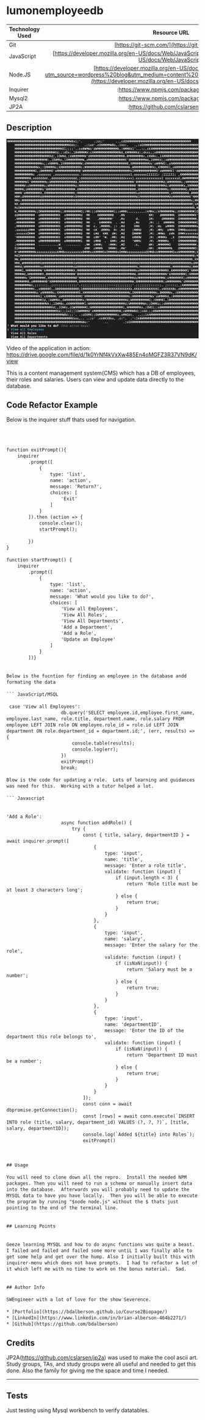 # lumonemployeedb



| Technology Used         | Resource URL           | 
| ------------- |:-------------:| 
| Git | [https://git-scm.com/](https://git-scm.com/)     |    
| JavaScript | [https://developer.mozilla.org/en-US/docs/Web/JavaScript](https://developer.mozilla.org/en-US/docs/Web/JavaScript)     
| Node.JS| [https://developer.mozilla.org/en-US/docs/Glossary/Node.js?utm_source=wordpress%20blog&utm_medium=content%20link&utm_campaign=promote%20mdn](https://developer.mozilla.org/en-US/docs/Web/API/Fetch_API)    
| Inquirer |:https://www.npmjs.com/package/inquirer:| 
| Mysql2 |:https://www.npmjs.com/package/mysql2:| 
| JP2A |:https://github.com/cslarsen/jp2a.:| 


## Description 
![plot](./assets/Screen%20Shot%202023-04-30%20at%207.50.10%20PM.png)

Video of the application in action: https://drive.google.com/file/d/1k0YrNf4kVxXw485En4oMGFZ3R37VN9dK/view


This is a content management system(CMS) which has a DB of employees, their roles and salaries.  Users can view and update data directly to the database. 



## Code Refactor Example


Below is the inquirer stuff thats used for navigation.  

```inquirer



function exitPrompt(){
    inquirer
        .prompt([
            {
                type: 'list',
                name: 'action',
                message: 'Return?',
                choices: [
                    'Exit'
                ]
            }
        ]).then (action => {
            console.clear();
            startPrompt();

        })
}

function startPrompt() {
    inquirer
        .prompt([
            {
                type: 'list',
                name: 'action',
                message: 'What would you like to do?',
                choices: [
                    'View all Employees',
                    'View All Roles',
                    'View All Departments',
                    'Add a Department',
                    'Add a Role',
                    'Update an Employee'
                ]
            }
        ])}


Below is the fucntion for finding an employee in the database andd formating the data

``` JavaScript/MSQL

 case 'View all Employees':
                    db.query('SELECT employee.id,employee.first_name, employee.last_name, role.title, department.name, role.salary FROM employee LEFT JOIN role ON employee.role_id = role.id LEFT JOIN department ON role.department_id = department.id;', (err, results) => {
                        console.table(results);
                        console.log(err);
                    })
                    exitPrompt()
                    break;

Blow is the code for updating a role.  Lots of learning and guidances was need for this.  Working with a tutor helped a lot. 

``` Javascript


'Add a Role':
                    async function addRole() {
                        try {
                            const { title, salary, departmentID } = await inquirer.prompt([
                                {
                                    type: 'input',
                                    name: 'title',
                                    message: 'Enter a role title',
                                    validate: function (input) {
                                        if (input.length < 3) {
                                            return 'Role title must be at least 3 characters long';
                                        } else {
                                            return true;
                                        }
                                    }
                                },
                                {
                                    type: 'input',
                                    name: 'salary',
                                    message: 'Enter the salary for the role',
                                    validate: function (input) {
                                        if (isNaN(input)) {
                                            return 'Salary must be a number';
                                        } else {
                                            return true;
                                        }
                                    }
                                },
                                {
                                    type: 'input',
                                    name: 'departmentID',
                                    message: 'Enter the ID of the department this role belongs to',
                                    validate: function (input) {
                                        if (isNaN(input)) {
                                            return 'Department ID must be a number';
                                        } else {
                                            return true;
                                        }
                                    }
                                }
                            ]);
                            const conn = await dbpromise.getConnection();
                            const [rows] = await conn.execute(`INSERT INTO role (title, salary, department_id) VALUES (?, ?, ?)`, [title, salary, departmentID]);
                            console.log(`Added ${title} into Roles`);
                            exitPrompt()



## Usage 

You will need to clone down all the repro.  Install the needed NPM packages. Then you will need to run a schema or manually insert data into the database.  Afterwards you will probably need to update the MYSQL data to have you have locally.  Then you will be able to execute the program by running "$node node.js" without the $ thats just pointing to the end of the terminal line.


## Learning Points 


Geeze learning MYSQL and how to do async functions was quite a beast. I failed and failed and failed some more untiL I was finally able to get some help and get over the hump. Also I initially built this with inquirer-menu which does not have prompts.  I had to refactor a lot of it which left me with no time to work on the bonus material.  Sad. 


## Author Info

SWEngineer with a lot of love for the show Severence. 

* [Portfolio](https://bdalberson.github.io/Course2Biopage/)
* [LinkedIn](https://www.linkedin.com/in/brian-alberson-464b2271/)
* [Github](https://github.com/bdalberson)
```

## Credits

JP2A(https://github.com/cslarsen/jp2a) was used to make the cool ascii art. Study groups, TAs, and study groups were all useful and needed to get this done.  Also the family for giving me the space and time I needed.   

---

## Tests
Just testing using Mysql workbench to verify datatables.   
